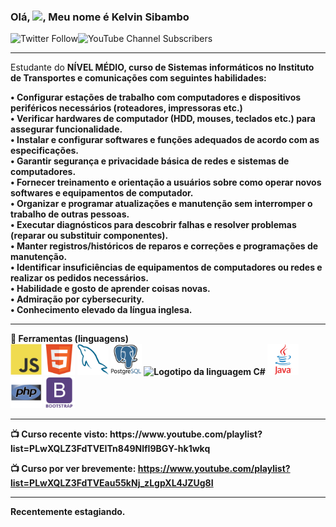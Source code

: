 ### Olá, <img src="https://raw.githubusercontent.com/MartinHeinz/MartinHeinz/master/wave.gif" width="30px">,  Meu nome é Kelvin Sibambo



<img alt="Twitter Follow" src="https://img.shields.io/twitter/follow/KelvinSibambo?label=Siga-me%20no%20Twitter&style=social"><img alt="YouTube Channel Subscribers" src="https://img.shields.io/youtube/channel/subscribers/UCM-2C18PTZ09ucBosRLj4Tw?label=Subscreva%20no%20meu%20canal%21&style=social">
<hr>
Estudante do <b>NÍVEL MÉDIO<b>, curso de Sistemas informáticos no <a class="nav-link" href:"itc.ac.mz"> Instituto de Transportes e comunicações</a> com seguintes habilidades:

•  Configurar estações de trabalho com computadores e dispositivos periféricos necessários (roteadores, impressoras etc.) <br>
•  Verificar hardwares de computador (HDD, mouses, teclados etc.) para assegurar funcionalidade. <br>
•  Instalar e configurar softwares e funções adequados de acordo com as especificações. <br>
•  Garantir segurança e privacidade básica de redes e sistemas de computadores.<br>
•  Fornecer treinamento e orientação a usuários sobre como operar novos softwares e equipamentos de computador. <br>
•  Organizar e programar atualizações e manutenção sem interromper o trabalho de outras pessoas. <br>
•  Executar diagnósticos para descobrir falhas e resolver problemas (reparar ou substituir componentes).<br>
•  Manter registros/históricos de reparos e correções e programações de manutenção. <br>
•  Identificar insuficiências de equipamentos de computadores ou redes e realizar os pedidos necessários. <br>
•	Habilidade  e gosto de aprender coisas novas.<br>
•	Admiração por cybersecurity.<br>
•	Conhecimento elevado da língua inglesa.<br>
  <hr>
  
   🧰 Ferramentas (linguagens)
  <br>
  <img src="https://github.com/devicons/devicon/blob/master/icons/javascript/javascript-original.svg" alt="Logotipo de JavaScript" width="50px" height="50"> <img src="https://github.com/devicons/devicon/blob/master/icons/html5/html5-original.svg" alt="Logotipo de HTML5" width="50px" height="50"> <img src="https://github.com/devicons/devicon/blob/master/icons/mysql/mysql-original.svg" alt="Logotipo da MYSQL" width="50" height="50"> <img src="https://github.com/devicons/devicon/blob/master/icons/postgresql/postgresql-original-wordmark.svg" alt="Logotipo de SQL Server" width="50" height="50"> <img src="https://seeklogo.com/images/C/c-sharp-c-logo-02F17714BA-seeklogo.com.png" alt="Logotipo da linguagem C#" width="50" height="50"> <img src="https://github.com/devicons/devicon/blob/master/icons/java/java-original-wordmark.svg" alt="Logotipo da linguagem Java" width="50" height="50"> <img src="https://github.com/devicons/devicon/blob/master/icons/php/php-original.svg" alt="Logotipo da PHP" width="50" height="50"> <img src="https://github.com/devicons/devicon/blob/master/icons/bootstrap/bootstrap-plain-wordmark.svg" alt="Logotipo da Bootstrap" width="50px" height="50px">
<hr>
 📺 Curso recente visto:
  https://www.youtube.com/playlist?list=PLwXQLZ3FdTVEITn849NlfI9BGY-hk1wkq
  
 📺 Curso por ver brevemente:
https://www.youtube.com/playlist?list=PLwXQLZ3FdTVEau55kNj_zLgpXL4JZUg8I
  <hr>
  Recentemente estagiando.
 


<!--
**KelvinSibambo/KelvinSibambo** is a ✨ _special_ ✨ repository because its `README.md` (this file) appears on your GitHub profile.

Here are some ideas to get you started:

- 🔭 I’m currently working on ...
- 🌱 I’m currently learning ...
- 👯 I’m looking to collaborate on ...
- 🤔 I’m looking for help with ...
- 💬 Ask me about ...
- 📫 How to reach me: ...
- 😄 Pronouns: ...
- ⚡ Fun fact: ...
-->
